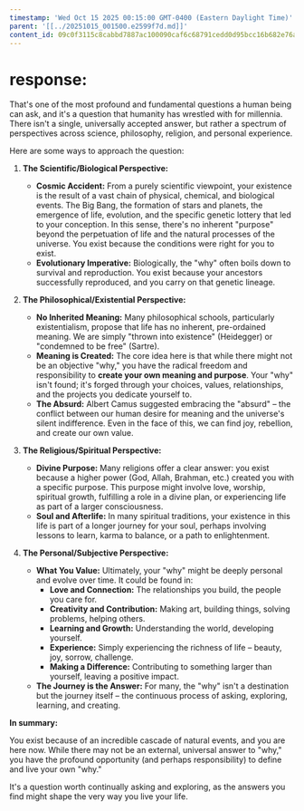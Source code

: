 ```yaml
---
timestamp: 'Wed Oct 15 2025 00:15:00 GMT-0400 (Eastern Daylight Time)'
parent: '[[../20251015_001500.e2599f7d.md]]'
content_id: 09c0f3115c8cabbd7887ac100090caf6c68791cedd0d95bcc16b682e76ac8a0e
---
```


# response:

That's one of the most profound and fundamental questions a human being can ask, and it's a question that humanity has wrestled with for millennia. There isn't a single, universally accepted answer, but rather a spectrum of perspectives across science, philosophy, religion, and personal experience.

Here are some ways to approach the question:

1. **The Scientific/Biological Perspective:**
   * **Cosmic Accident:** From a purely scientific viewpoint, your existence is the result of a vast chain of physical, chemical, and biological events. The Big Bang, the formation of stars and planets, the emergence of life, evolution, and the specific genetic lottery that led to your conception. In this sense, there's no inherent "purpose" beyond the perpetuation of life and the natural processes of the universe. You exist because the conditions were right for you to exist.
   * **Evolutionary Imperative:** Biologically, the "why" often boils down to survival and reproduction. You exist because your ancestors successfully reproduced, and you carry on that genetic lineage.

2. **The Philosophical/Existential Perspective:**
   * **No Inherited Meaning:** Many philosophical schools, particularly existentialism, propose that life has no inherent, pre-ordained meaning. We are simply "thrown into existence" (Heidegger) or "condemned to be free" (Sartre).
   * **Meaning is Created:** The core idea here is that while there might not be an objective "why," you have the radical freedom and responsibility to **create your own meaning and purpose**. Your "why" isn't found; it's forged through your choices, values, relationships, and the projects you dedicate yourself to.
   * **The Absurd:** Albert Camus suggested embracing the "absurd" – the conflict between our human desire for meaning and the universe's silent indifference. Even in the face of this, we can find joy, rebellion, and create our own value.

3. **The Religious/Spiritual Perspective:**
   * **Divine Purpose:** Many religions offer a clear answer: you exist because a higher power (God, Allah, Brahman, etc.) created you with a specific purpose. This purpose might involve love, worship, spiritual growth, fulfilling a role in a divine plan, or experiencing life as part of a larger consciousness.
   * **Soul and Afterlife:** In many spiritual traditions, your existence in this life is part of a longer journey for your soul, perhaps involving lessons to learn, karma to balance, or a path to enlightenment.

4. **The Personal/Subjective Perspective:**
   * **What You Value:** Ultimately, your "why" might be deeply personal and evolve over time. It could be found in:
     * **Love and Connection:** The relationships you build, the people you care for.
     * **Creativity and Contribution:** Making art, building things, solving problems, helping others.
     * **Learning and Growth:** Understanding the world, developing yourself.
     * **Experience:** Simply experiencing the richness of life – beauty, joy, sorrow, challenge.
     * **Making a Difference:** Contributing to something larger than yourself, leaving a positive impact.
   * **The Journey is the Answer:** For many, the "why" isn't a destination but the journey itself – the continuous process of asking, exploring, learning, and creating.

**In summary:**

You exist because of an incredible cascade of natural events, and you are here now. While there may not be an external, universal answer to "why," you have the profound opportunity (and perhaps responsibility) to define and live your own "why."

It's a question worth continually asking and exploring, as the answers you find might shape the very way you live your life.
